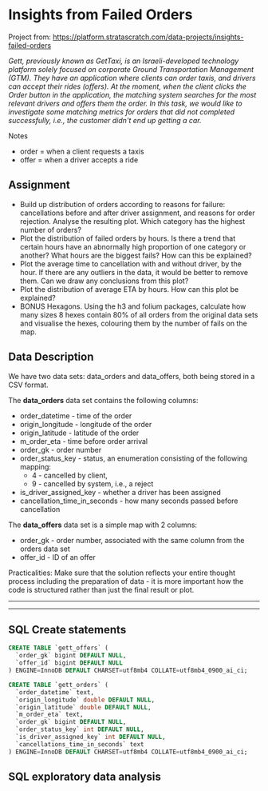 # Insights from Failed Orders
Project from: https://platform.stratascratch.com/data-projects/insights-failed-orders

_Gett, previously known as GetTaxi, is an Israeli-developed technology platform solely focused on corporate Ground Transportation Management (GTM). They have an application where clients can order taxis, and drivers can accept their rides (offers). At the moment, when the client clicks the Order button in the application, the matching system searches for the most relevant drivers and offers them the order. In this task, we would like to investigate some matching metrics for orders that did not completed successfully, i.e., the customer didn't end up getting a car._

Notes
* order = when a client requests a taxis
* offer = when a driver accepts a ride

## Assignment
- Build up distribution of orders according to reasons for failure: cancellations before and after driver assignment, and reasons for order rejection. Analyse the resulting plot. Which category has the highest number of orders?
- Plot the distribution of failed orders by hours. Is there a trend that certain hours have an abnormally high proportion of one category or another? What hours are the biggest fails? How can this be explained?
- Plot the average time to cancellation with and without driver, by the hour. If there are any outliers in the data, it would be better to remove them. Can we draw any conclusions from this plot?
- Plot the distribution of average ETA by hours. How can this plot be explained?
- BONUS Hexagons. Using the h3 and folium packages, calculate how many sizes 8 hexes contain 80% of all orders from the original data sets and visualise the hexes, colouring them by the number of fails on the map.

## Data Description
We have two data sets: data_orders and data_offers, both being stored in a CSV format. 

The **data_orders** data set contains the following columns:
- order_datetime - time of the order
- origin_longitude - longitude of the order
- origin_latitude - latitude of the order
- m_order_eta - time before order arrival
- order_gk - order number
- order_status_key - status, an enumeration consisting of the following mapping:
    - 4 - cancelled by client,
    - 9 - cancelled by system, i.e., a reject
- is_driver_assigned_key - whether a driver has been assigned
- cancellation_time_in_seconds - how many seconds passed before cancellation

The **data_offers** data set is a simple map with 2 columns:
- order_gk - order number, associated with the same column from the orders data set
- offer_id - ID of an offer

Practicalities: Make sure that the solution reflects your entire thought process including the preparation of data - it is more important how the code is structured rather than just the final result or plot.



----------------------------------------------------------------
----------------------------------------------------------------
## SQL Create statements

``` sql
CREATE TABLE `gett_offers` (
  `order_gk` bigint DEFAULT NULL,
  `offer_id` bigint DEFAULT NULL
) ENGINE=InnoDB DEFAULT CHARSET=utf8mb4 COLLATE=utf8mb4_0900_ai_ci;
```

``` sql
CREATE TABLE `gett_orders` (
  `order_datetime` text,
  `origin_longitude` double DEFAULT NULL,
  `origin_latitude` double DEFAULT NULL,
  `m_order_eta` text,
  `order_gk` bigint DEFAULT NULL,
  `order_status_key` int DEFAULT NULL,
  `is_driver_assigned_key` int DEFAULT NULL,
  `cancellations_time_in_seconds` text
) ENGINE=InnoDB DEFAULT CHARSET=utf8mb4 COLLATE=utf8mb4_0900_ai_ci;
```


## SQL exploratory data analysis

